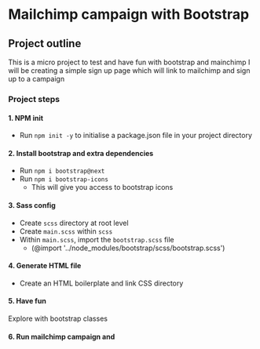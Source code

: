 # Mailchimp campaign with Bootstrap

## Project outline
This is a micro project to test and have fun with bootstrap and mainchimp
I will be creating a simple sign up page which will link to mailchimp and sign up to a campaign

### Project steps

#### 1. NPM init
- Run `npm init -y` to initialise a package.json file in your project directory

#### 2. Install bootstrap and extra dependencies
- Run `npm i bootstrap@next`
- Run `npm i bootstrap-icons`
    - This will give you access to bootstrap icons

#### 3. Sass config
- Create `scss` directory at root level
- Create `main.scss` within `scss`
- Within `main.scss`, import the `bootstrap.scss` file
    - (@import '../node_modules/bootstrap/scss/bootstrap.scss')

#### 4. Generate HTML file
- Create an HTML boilerplate and link CSS directory

#### 5. Have fun
Explore with bootstrap classes

#### 6. Run mailchimp campaign and 
